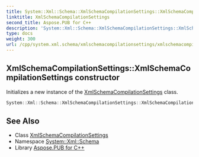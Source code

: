 ```yaml
---
title: System::Xml::Schema::XmlSchemaCompilationSettings::XmlSchemaCompilationSettings constructor
linktitle: XmlSchemaCompilationSettings
second_title: Aspose.PUB for C++
description: 'System::Xml::Schema::XmlSchemaCompilationSettings::XmlSchemaCompilationSettings constructor. Initializes a new instance of the XmlSchemaCompilationSettings class in C++.'
type: docs
weight: 300
url: /cpp/system.xml.schema/xmlschemacompilationsettings/xmlschemacompilationsettings/
---
```

## XmlSchemaCompilationSettings::XmlSchemaCompilationSettings constructor


Initializes a new instance of the [XmlSchemaCompilationSettings](../) class.

```cpp
System::Xml::Schema::XmlSchemaCompilationSettings::XmlSchemaCompilationSettings()
```

## See Also

* Class [XmlSchemaCompilationSettings](../)
* Namespace [System::Xml::Schema](../../)
* Library [Aspose.PUB for C++](../../../)
